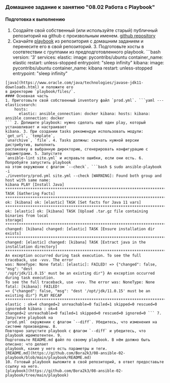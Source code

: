 ### Домашнее задание к занятию "08.02 Работа с Playbook"
#### Подготовка к выполнению
1. Создайте свой собственный (или используйте старый) публичный репозиторий на github с 
произвольным именем. [github repository](https://github.com/Bora2k3/08-ansible-02-playbook) 
2. Скачайте [playbook](./playbook/) из репозитория с домашним заданием и перенесите его в 
свой репозиторий. 3. Подготовьте хосты в соотвтествии с группами из предподготовленного 
playbook. ```bash version: '3' services:
  elastic: image: pycontribs/ubuntu container_name: elastic restart: unless-stopped 
    entrypoint: "sleep infinity"
  kibana: image: pycontribs/ubuntu container_name: kibana restart: unless-stopped 
    entrypoint: "sleep infinity"
``` 4. Скачайте дистрибутив 
[java](https://www.oracle.com/java/technologies/javase-jdk11-downloads.html) и положите его 
в директорию `playbook/files/`.
#### Основная часть
1. Приготовьте свой собственный inventory файл `prod.yml`. ```yaml --- elasticsearch: 
    hosts:
      elastic: ansible_connection: docker kibana: hosts: kibana: ansible_connection: docker 
``` 2. Допишите playbook: нужно сделать ещё один play, который устанавливает и настраивает 
kibana. 3. При создании tasks рекомендую использовать модули: `get_url`, `template`, 
`unarchive`, `file`. 4. Tasks должны: скачать нужной версии дистрибутив, выполнить 
распаковку в выбранную директорию, сгенерировать конфигурацию с параметрами. 5. Запустите 
`ansible-lint site.yml` и исправьте ошибки, если они есть. 6. Попробуйте запустить playbook 
на этом окружении с флагом `--check`. ```bash $ sudo ansible-playbook -i 
./inventory/prod.yml site.yml --check [WARNING]: Found both group and host with same name: 
kibana PLAY [Install Java] 
********************************************************************************************************************************************************************************************************** 
TASK [Gathering Facts] 
******************************************************************************************************************************************************************************************************* 
ok: [kibana] ok: [elastic] TASK [Set facts for Java 11 vars] 
******************************************************************************************************************************************************************************************** 
ok: [elastic] ok: [kibana] TASK [Upload .tar.gz file containing binaries from local 
storage] 
************************************************************************************************************************************************************ 
changed: [kibana] changed: [elastic] TASK [Ensure installation dir exists] 
**************************************************************************************************************************************************************************************** 
changed: [elastic] changed: [kibana] TASK [Extract java in the installation directory] 
**************************************************************************************************************************************************************************** 
An exception occurred during task execution. To see the full traceback, use -vvv. The error 
was: NoneType: None fatal: [elastic]: FAILED! => {"changed": false, "msg": "dest 
'/opt/jdk/11.0.15' must be an existing dir"} An exception occurred during task execution. 
To see the full traceback, use -vvv. The error was: NoneType: None fatal: [kibana]: FAILED! 
=> {"changed": false, "msg": "dest '/opt/jdk/11.0.15' must be an existing dir"} PLAY RECAP 
******************************************************************************************************************************************************************************************************************* 
elastic : ok=4 changed=2 unreachable=0 failed=1 skipped=0 rescued=0 ignored=0 kibana : ok=4 
changed=2 unreachable=0 failed=1 skipped=0 rescued=0 ignored=0 ``` 7. Запустите playbook на 
`prod.yml` окружении с флагом `--diff`. Убедитесь, что изменения на системе произведены. 8. 
Повторно запустите playbook с флагом `--diff` и убедитесь, что playbook идемпотентен. 9. 
Подготовьте README.md файл по своему playbook. В нём должно быть описано: что делает 
playbook, какие у него есть параметры и теги. 
[README.md](https://github.com/Bora2k3/08-ansible-02-playbook/blob/main/playbook/README.md) 
10. Готовый playbook выложите в свой репозиторий, в ответ предоставьте ссылку на него.
[playbook](https://github.com/Bora2k3/08-ansible-02-playbook/tree/main/playbook)
